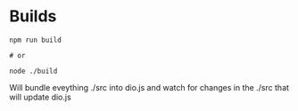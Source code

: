 # Builds

```
npm run build

# or

node ./build
```

Will bundle eveything ./src into dio.js and watch for changes in the ./src that will update dio.js